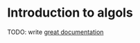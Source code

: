# Introduction to algols

TODO: write [great documentation](http://jacobian.org/writing/great-documentation/what-to-write/)
